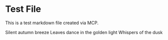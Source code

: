 # Test File

This is a test markdown file created via MCP.

Silent autumn breeze
Leaves dance in the golden light
Whispers of the dusk
